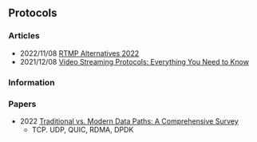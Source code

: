 ## Protocols


### Articles
- 2022/11/08 [RTMP Alternatives 2022](https://www.wowza.com/blog/rtmp-alternatives-2022)
- 2021/12/08 [Video Streaming Protocols: Everything You Need to Know](https://castr.io/blog/video-streaming-protocols-everything-you-need-to-know/)


### Information



### Papers
- 2022 [Traditional vs. Modern Data Paths: A Comprehensive Survey](https://www.mdpi.com/2073-431X/11/9/132)
	- TCP. UDP, QUIC, RDMA, DPDK
